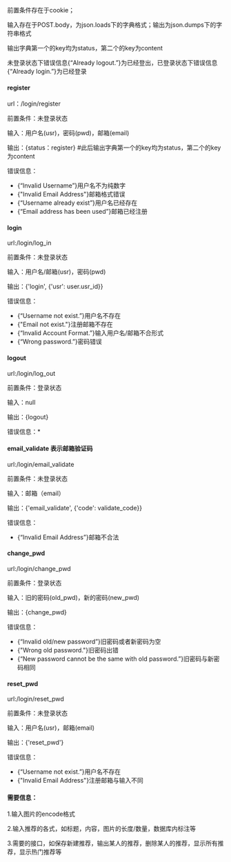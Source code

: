 前置条件存在于cookie；

输入存在于POST.body，为json.loads下的字典格式；输出为json.dumps下的字符串格式

输出字典第一个的key均为status，第二个的key为content

未登录状态下错误信息{“Already logout.”}为已经登出，已登录状态下错误信息{“Already login.”}为已经登录

#### register

url：/login/register

前置条件：未登录状态

输入：用户名(usr)，密码(pwd)，邮箱(email)

输出：{status：register}    #此后输出字典第一个的key均为status，第二个的key为content

错误信息：

- {“Invalid Username”}用户名不为纯数字
- {"Invalid Email Address"}邮箱格式错误
- {“Username already exist”}用户名已经存在
- {“Email address has been used”}邮箱已经注册



#### login

url:/login/log_in

前置条件：未登录状态

输入：用户名/邮箱(usr)，密码(pwd)

输出：{'login', {'usr': user.usr_id}}

错误信息：

- {“Username not exist.”}用户名不存在
- {"Email not exist."}注册邮箱不存在
- {“Invalid Account Format.”}输入用户名/邮箱不合形式
- {“Wrong password.”}密码错误



#### logout

url:/login/log_out

前置条件：登录状态

输入：null

输出：{logout}

错误信息：\*



#### email_validate 表示邮箱验证码

url:/login/email_validate

前置条件：未登录状态

输入：邮箱（email）

输出：{'email_validate', {'code': validate_code}}

错误信息：

- {“Invalid Email Address”}邮箱不合法



#### change_pwd

url:/login/change_pwd

前置条件：登录状态

输入：旧的密码(old_pwd)，新的密码(new_pwd)

输出：{change_pwd}

错误信息：

- {“Invalid old/new password”}旧密码或者新密码为空
- {"Wrong old password."}旧密码出错
- {“New password cannot be the same with old password.”}旧密码与新密码相同



#### reset_pwd

url:/login/reset_pwd

前置条件：未登录状态

输入：用户名(usr)，邮箱(email)

输出：{'reset_pwd'}

错误信息：

- {“Username not exist.”}用户名不存在
- {"Invalid Email Address"}注册邮箱与输入不同



#### 需要信息：

1.输入图片的encode格式

2.输入推荐的各式，如标题，内容，图片的长度/数量，数据库内标注等

3.需要的接口，如保存新建推荐，输出某人的推荐，删除某人的推荐，显示所有推荐，显示热门推荐等